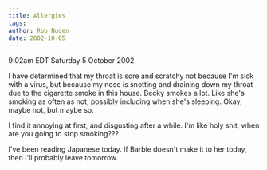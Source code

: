 ```yaml
---
title: Allergies
tags: 
author: Rob Nugen
date: 2002-10-05
---
```


<p class=date>9:02am EDT Saturday 5 October 2002</p>

<p>I have determined that my throat is sore and scratchy not because
I'm sick with a virus, but because my nose is snotting and draining
down my throat due to the cigarette smoke in this house.  Becky smokes
a lot.  Like she's smoking as often as not, possibly including when
she's sleeping.  Okay, maybe not, but maybe so.</p>

<p>I find it annoying at first, and disgusting after a while.  I'm
like holy shit, when are you going to stop smoking???</p>

<p>I've been reading Japanese today.  If Barbie doesn't make it to her
today, then I'll probably leave tomorrow.</p>
